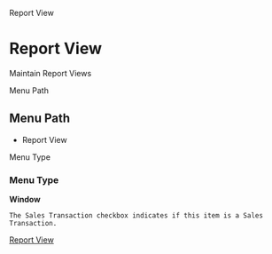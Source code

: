 
Report View
# Report View


Maintain Report Views

Menu Path
## Menu Path



- Report View

Menu Type
### Menu Type

**Window**

```
The Sales Transaction checkbox indicates if this item is a Sales Transaction.
```

[Report View](../../window-report-view.md)